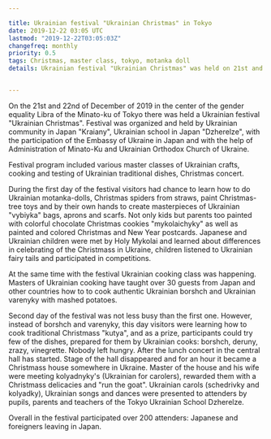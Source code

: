 ```yaml
---

title: Ukrainian festival "Ukrainian Christmas" in Tokyo
date: 2019-12-22 03:05 UTC
lastmod: "2019-12-22T03:05:03Z"
changefreq: monthly
priority: 0.5
tags: Christmas, master class, tokyo, motanka doll
details: Ukrainian festival "Ukrainian Christmas" was held on 21st and 22nd of December in Libra center of Minato ku Tokyo.


---
```


On the 21st and 22nd of December of 2019 in the center of the gender
equality Libra of the Minato-ku of Tokyo there was held a Ukrainian
festival "Ukrainian Christmas". Festival was organized and held by
Ukrainian community in Japan "Kraiany", Ukrainian school in Japan
"Dzherelze", with the participation of the Embassy of Ukraine in Japan
and with the help of Administration of Minato-Ku and Ukrainian Orthodox
Church of Ukraine.

Festival program included various master classes of Ukrainian crafts,
cooking and testing of Ukrainian traditional dishes, Christmas concert.

During the first day of the festival visitors had chance to learn how to
do Ukrainian motanka-dolls, Christmas spiders from straws, paint
Christmas-tree toys and by their own hands to create masterpieces of
Ukrainian "vybiyka" bags, aprons and scarfs. Not only kids but parents
too painted with colorful chocolate Christmas cookies "mykolaichyky" as
well as painted and colored Christmas and New Year postcards. Japanese
and Ukrainian children were met by Holy Mykolai and learned about
differences in celebrating of the Christmass in Ukraine, children
listened to Ukrainian fairy tails and participated in competitions.

At the same time with the festival Ukrainian cooking class was
happening. Masters of Ukrainian cooking have taught over 30 guests from
Japan and other countries how to to cook authentic Ukrainian borshch and
Ukrainian varenyky with mashed potatoes.

Second day of the festival was not less busy than the first
one. However, instead of borshch and varenyky, this day visitors were
learning how to cook traditional Christmass "kutya", and as a prize,
participants could try few of the dishes, prepared for them by Ukrainian
cooks: borshch, deruny, zrazy, vinegrette. Nobody left hungry. After the
lunch concert in the central hall has started. Stage of the hall
disappeared and for an hour it became a Christmass house somewhere in
Ukraine. Master of the house and his wife were meeting kolyadnyky's
(Ukrainian for carolers), rewarded them with a Christmass delicacies and
"run the goat".  Ukrainian carols (schedrivky and kolyadky), Ukrainian
songs and dances were presented to attenders by pupils, parents and
teachers of the Tokyo Ukrainian School Dzherelze.

Overall in the festival participated over 200 attenders: Japanese and
foreigners leaving in Japan.
